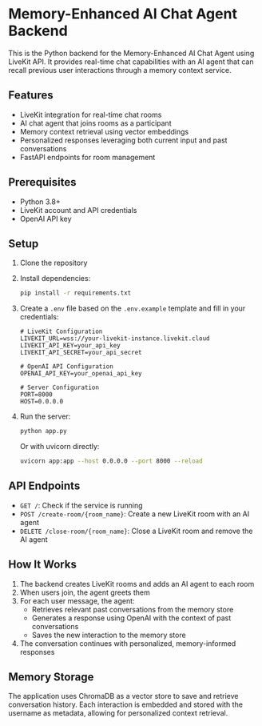 # Memory-Enhanced AI Chat Agent Backend

This is the Python backend for the Memory-Enhanced AI Chat Agent using LiveKit API. It provides real-time chat capabilities with an AI agent that can recall previous user interactions through a memory context service.

## Features

- LiveKit integration for real-time chat rooms
- AI chat agent that joins rooms as a participant
- Memory context retrieval using vector embeddings
- Personalized responses leveraging both current input and past conversations
- FastAPI endpoints for room management

## Prerequisites

- Python 3.8+
- LiveKit account and API credentials
- OpenAI API key

## Setup

1. Clone the repository

2. Install dependencies:
   ```bash
   pip install -r requirements.txt
   ```

3. Create a `.env` file based on the `.env.example` template and fill in your credentials:
   ```
   # LiveKit Configuration
   LIVEKIT_URL=wss://your-livekit-instance.livekit.cloud
   LIVEKIT_API_KEY=your_api_key
   LIVEKIT_API_SECRET=your_api_secret

   # OpenAI API Configuration
   OPENAI_API_KEY=your_openai_api_key

   # Server Configuration
   PORT=8000
   HOST=0.0.0.0
   ```

4. Run the server:
   ```bash
   python app.py
   ```
   
   Or with uvicorn directly:
   ```bash
   uvicorn app:app --host 0.0.0.0 --port 8000 --reload
   ```

## API Endpoints

- `GET /`: Check if the service is running
- `POST /create-room/{room_name}`: Create a new LiveKit room with an AI agent
- `DELETE /close-room/{room_name}`: Close a LiveKit room and remove the AI agent

## How It Works

1. The backend creates LiveKit rooms and adds an AI agent to each room
2. When users join, the agent greets them
3. For each user message, the agent:
   - Retrieves relevant past conversations from the memory store
   - Generates a response using OpenAI with the context of past conversations
   - Saves the new interaction to the memory store
4. The conversation continues with personalized, memory-informed responses

## Memory Storage

The application uses ChromaDB as a vector store to save and retrieve conversation history. Each interaction is embedded and stored with the username as metadata, allowing for personalized context retrieval.